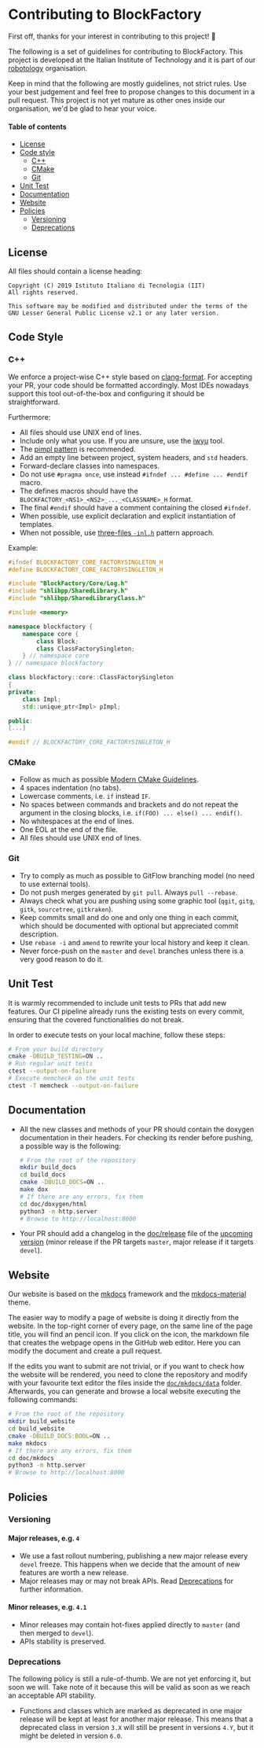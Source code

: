 # Contributing to BlockFactory

First off, thanks for your interest in contributing to this project! :tada:

The following is a set of guidelines for contributing to BlockFactory. This project is developed at the Italian Institute of Technology and it is part of our [robotology](https://github.com/robotology) organisation.

Keep in mind that the following are mostly guidelines, not strict rules. Use your best judgement and feel free to propose changes to this document in a pull request. This project is not yet mature as other ones inside our organisation, we'd be glad to hear your voice.

#### Table of contents

- [License](#license)
- [Code style](#code-style)
  - [C++](#c++)
  - [CMake](#cmake)
  - [Git](#git)
- [Unit Test](#unit-test)
- [Documentation](#documentation)
- [Website](#website)
- [Policies](#policies)
  - [Versioning](#versioning)
  - [Deprecations](#deprecations)

## License

All files should contain a license heading:

```
Copyright (C) 2019 Istituto Italiano di Tecnologia (IIT)
All rights reserved.

This software may be modified and distributed under the terms of the
GNU Lesser General Public License v2.1 or any later version.
```

## Code Style

### C++

We enforce a project-wise C++ style based on [clang-format](/.clang-format). For accepting your PR, your code should be formatted accordingly. Most IDEs nowadays support this tool out-of-the-box and configuring it should be straightforward.

Furthermore:

- All files should use UNIX end of lines.
- Include only what you use. If you are unsure, use the [iwyu](https://github.com/include-what-you-use/include-what-you-use) tool.
- The [pimpl pattern](https://cpppatterns.com/patterns/pimpl.html) is recommended.
- Add an empty line between project, system headers, and `std` headers.
- Forward-declare classes into namespaces.
- Do not use `#pragma once`, use instead `#ifndef ... #define ... #endif` macro.
- The defines macros should have the `BLOCKFACTORY_<NS1>_<NS2>_..._<CLASSNAME>_H` format.
- The final `#endif` should have a comment containing the closed `#ifndef`.
- When possible, use explicit declaration and explicit instantiation of templates.
- When not possible, use [three-files `-inl.h`](http://drake.mit.edu/cxx_inl.html) pattern approach.

Example:

```cpp
#ifndef BLOCKFACTORY_CORE_FACTORYSINGLETON_H
#define BLOCKFACTORY_CORE_FACTORYSINGLETON_H

#include "BlockFactory/Core/Log.h"
#include "shlibpp/SharedLibrary.h"
#include "shlibpp/SharedLibraryClass.h"

#include <memory>

namespace blockfactory {
    namespace core {
        class Block;
        class ClassFactorySingleton;
    } // namespace core
} // namespace blockfactory

class blockfactory::core::ClassFactorySingleton
{
private:
    class Impl;
    std::unique_ptr<Impl> pImpl;

public:
[...]

#endif // BLOCKFACTORY_CORE_FACTORYSINGLETON_H
```

### CMake

- Follow as much as possible [Modern CMake Guidelines](https://cliutils.gitlab.io/modern-cmake/).
- 4 spaces indentation (no tabs).
- Lowercase comments, i.e. `if` instead `IF`.
- No spaces between commands and brackets and do not repeat the argument in the closing blocks, i.e. `if(FOO) ... else() ... endif()`.
- No whitespaces at the end of lines.
- One EOL at the end of the file.
- All files should use UNIX end of lines.

### Git

- Try to comply as much as possible to GitFlow branching model (no need to use external tools).
- Do not push merges generated by `git pull`. Always `pull --rebase`.
- Always check what you are pushing using some graphic tool (`qgit`, `gitg`, `gitk`, `sourcetree`, `gitkraken`).
- Keep commits small and do one and only one thing in each commit, which should be documented with optional but appreciated commit description.
- Use `rebase -i` and `amend` to rewrite your local history and keep it clean.
- Never force-push on the `master` and `devel` branches unless there is a very good reason to do it.

## Unit Test

It is warmly recommended to include unit tests to PRs that add new features. Our CI pipeline already runs the existing tests on every commit, ensuring that the covered functionalities do not break.

In order to execute tests on your local machine, follow these steps:

```bash
# From your build directory
cmake -DBUILD_TESTING=ON ..
# Run regular unit tests
ctest --output-on-failure
# Execute memcheck on the unit tests
ctest -T memcheck --output-on-failure
```

## Documentation

- All the new classes and methods of your PR should contain the doxygen documentation in their headers. For checking its render before pushing, a possible way is the following:
   ```bash
   # From the root of the repository
   mkdir build_docs
   cd build_docs
   cmake -DBUILD_DOCS=ON ..
   make dox
   # If there are any errors, fix them
   cd doc/doxygen/html
   python3 -m http.server
   # Browse to http://localhost:8000
   ```
- Your PR should add a changelog in the [doc/release](/doc/release) file of the [upcoming version](#versioning) (minor release if the PR targets `master`, major release if it targets `devel`).

## Website

Our website is based on the [mkdocs](https://github.com/mkdocs/mkdocs) framework and the [mkdocs-material](https://github.com/squidfunk/mkdocs-material) theme.

The easier way to modify a page of website is doing it directly from the website. In the top-right corner of every page, on the same line of the page title, you will find an pencil icon. If you click on the icon, the markdown file that creates the webpage opens in the GitHub web editor. Here you can modify the document and create a pull request.

If the edits you want to submit are not trivial, or if you want to check how the website will be rendered, you need to clone the repository and modify with your favourite text editor the files inside the [`doc/mkdocs/data`](/doc/mkdocs/data) folder. Afterwards, you can generate and browse a local website executing the following commands:

```bash
# From the root of the repository
mkdir build_website
cd build_website
cmake -DBUILD_DOCS:BOOL=ON ..
make mkdocs
# If there are any errors, fix them
cd doc/mkdocs
python3 -m http.server
# Browse to http://localhost:8000
```

## Policies

### Versioning

#### Major releases, e.g. `4`

- We use a fast rollout numbering, publishing a new major release every `devel` freeze. This happens when we decide that the amount of new features are worth a new release.
- Major releases may or may not break APIs. Read [Deprecations](#deprecations) for further information.

#### Minor releases, e.g. `4.1`

- Minor releases may contain hot-fixes applied directly to `master` (and then merged to `devel`).
- APIs stability is preserved.

### Deprecations

The following policy is still a rule-of-thumb. We are not yet enforcing it, but soon we will. Take note of it because this will be valid as soon as we reach an acceptable API stability.

- Functions and classes which are marked as deprecated in one major release will be kept at least for another major release. This means that a deprecated class in version `3.X` will still be present in versions `4.Y`, but it might be deleted in version `6.0`.
